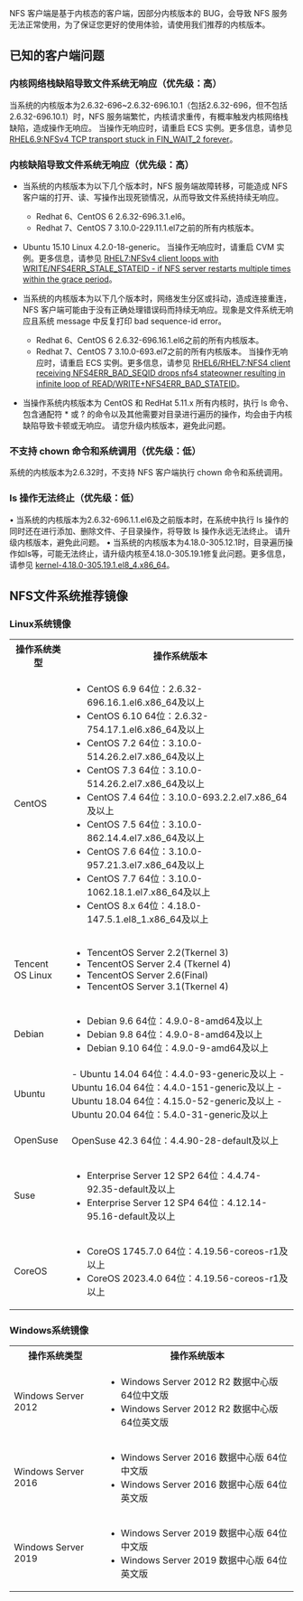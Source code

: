 
NFS 客户端是基于内核态的客户端，因部分内核版本的 BUG，会导致 NFS 服务无法正常使用，为了保证您更好的使用体验，请使用我们推荐的内核版本。
## 已知的客户端问题
### 内核网络栈缺陷导致文件系统无响应（优先级：高）
当系统的内核版本为2.6.32-696~2.6.32-696.10.1（包括2.6.32-696，但不包括2.6.32-696.10.1）时，NFS 服务端繁忙，内核请求重传，有概率触发内核网络栈缺陷，造成操作无响应。
当操作无响应时，请重启 ECS 实例。更多信息，请参见 [RHEL6.9:NFSv4 TCP transport stuck in FIN_WAIT_2 forever](https://access.redhat.com/solutions/3053801)。 
### 内核缺陷导致文件系统无响应（优先级：高）
- 当系统的内核版本为以下几个版本时，NFS 服务端故障转移，可能造成 NFS 客户端的打开、读、写操作出现死锁情况，从而导致文件系统持续无响应。 
  
  - Redhat 6、CentOS 6 2.6.32-696.3.1.el6。
  - Redhat 7、CentOS 7 3.10.0-229.11.1.el7之前的所有内核版本。
 -    Ubuntu 15.10 Linux 4.2.0-18-generic。
当操作无响应时，请重启 CVM 实例。更多信息，请参见 [RHEL7:NFSv4 client loops with WRITE/NFS4ERR_STALE_STATEID - if NFS server restarts multiple times within the grace period](https://access.redhat.com/solutions/1427473)。 
- 当系统的内核版本为以下几个版本时，网络发生分区或抖动，造成连接重连，NFS 客户端可能由于没有正确处理错误码而持续无响应。现象是文件系统无响应且系统 message 中反复打印 bad sequence-id error。 
  - Redhat 6、CentOS 6 2.6.32-696.16.1.el6之前的所有内核版本。
  - Redhat 7、CentOS 7 3.10.0-693.el7之前的所有内核版本。
当操作无响应时，请重启 ECS 实例。更多信息，请参见 [RHEL6/RHEL7:NFS4 client receiving NFS4ERR_BAD_SEQID drops nfs4 stateowner resulting in infinite loop of READ/WRITE+NFS4ERR_BAD_STATEID](https://access.redhat.com/solutions/3073231)。 
- 当操作系统内核版本为 CentOS 和 RedHat 5.11.x 所有内核时，执行 ls 命令、包含通配符 * 或 ? 的命令以及其他需要对目录进行遍历的操作，均会由于内核缺陷导致卡顿或无响应。 请您升级内核版本，避免此问题。


### 不支持 chown 命令和系统调用（优先级：低）
系统的内核版本为2.6.32时，不支持 NFS 客户端执行 chown 命令和系统调用。 

### ls 操作无法终止（优先级：低）
•	当系统的内核版本为2.6.32-696.1.1.el6及之前版本时，在系统中执行 ls 操作的同时还在进行添加、删除文件、子目录操作，将导致 ls 操作永远无法终止。 
请升级内核版本，避免此问题。
•	当系统的内核版本为4.18.0-305.12.1时，目录遍历操作如ls等，可能无法终止，请升级内核至4.18.0-305.19.1修复此问题。更多信息，请参见 [kernel-4.18.0-305.19.1.el8_4.x86_64](https://rpmfind.net/linux/RPM/centos/8-stream/baseos/x86_64/Packages/kernel-4.18.0-305.19.1.el8_4.x86_64.html?spm=a2c4g.11186623.0.0.516020bc5dma7X)。 


## NFS文件系统推荐镜像
### Linux系统镜像 




<table>
<tr>
<th>操作系统类型</th>
<th>操作系统版本</th>
<tr>
<tr>
<td>CentOS</td>
<td>

- CentOS 6.9 64位：2.6.32-696.16.1.el6.x86_64及以上
-  CentOS 6.10 64位：2.6.32-754.17.1.el6.x86_64及以上
- CentOS 7.2 64位：3.10.0-514.26.2.el7.x86_64及以上
- 	CentOS 7.3 64位：3.10.0-514.26.2.el7.x86_64及以上
- 	CentOS 7.4 64位：3.10.0-693.2.2.el7.x86_64及以上
- CentOS 7.5 64位：3.10.0-862.14.4.el7.x86_64及以上
- CentOS 7.6 64位：3.10.0-957.21.3.el7.x86_64及以上
- CentOS 7.7 64位：3.10.0-1062.18.1.el7.x86_64及以上
- CentOS 8.x 64位：4.18.0-147.5.1.el8_1.x86_64及以上
</td>
<tr>
<tr>
<td>Tencent OS Linux</td>
<td>

 - TencentOS Server 2.2(Tkernel 3)
 - TencentOS Server 2.4 (Tkernel 4)
 - TencentOS Server 2.6(Final)
 -  TencentOS Server 3.1(Tkernel 4)
</td>
<tr>
<tr>
<td>Debian</td>
<td>


- Debian 9.6 64位：4.9.0-8-amd64及以上
- Debian 9.8 64位：4.9.0-8-amd64及以上
- Debian 9.10 64位：4.9.0-9-amd64及以上
</td>
<tr>
<tr>
<td>Ubuntu</td>
<td>
- Ubuntu 14.04 64位：4.4.0-93-generic及以上
- Ubuntu 16.04 64位：4.4.0-151-generic及以上
- Ubuntu 18.04 64位：4.15.0-52-generic及以上
- Ubuntu 20.04 64位：5.4.0-31-generic及以上
</td>
<tr>
<tr>
<td>OpenSuse</td>
<td>


OpenSuse 42.3 64位：4.4.90-28-default及以上
</td>
<tr>
<tr>
<td>Suse</td>
<td>


- Enterprise Server 12 SP2 64位：4.4.74-92.35-default及以上
- Enterprise Server 12 SP4 64位：4.12.14-95.16-default及以上

</td>
<tr>
<tr>
<td>CoreOS</td>
<td>


- CoreOS 1745.7.0 64位：4.19.56-coreos-r1及以上
- CoreOS 2023.4.0 64位：4.19.56-coreos-r1及以上

</td>
<tr>
</table>




### Windows系统镜像 
<table>
<tr>
<th>操作系统类型</th>
<th>操作系统版本</th>
<tr>
<tr>
<td>Windows Server 2012</td>
<td>

- Windows Server 2012 R2 数据中心版 64位中文版
- Windows Server 2012 R2 数据中心版 64位英文版

</td>
<tr>
<tr>
<td>Windows Server 2016</td>
<td>

- Windows Server 2016 数据中心版 64位中文版
- Windows Server 2016 数据中心版 64位英文版

</td>
<tr>
<tr>
<td>Windows Server 2019</td>
<td>


- Windows Server 2019 数据中心版 64位中文版
- Windows Server 2019 数据中心版 64位英文版

</td>
<tr>

</table>

